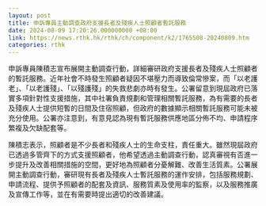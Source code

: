 ```yaml
---
layout: post
title: 申訴專員主動調查政府支援長者及殘疾人士照顧者暫託服務
date: 2024-08-09 17:20:26.000000000 +08:00
link: https://news.rthk.hk/rthk/ch/component/k2/1765508-20240809.htm
categories: rthk
---
```


申訴專員陳積志宣布展開主動調查行動，詳細審研政府支援長者及殘疾人士照顧者的暫託服務。近年社會不時發生照顧者疑因不堪壓力而導致倫常慘案，而「以老護老」、「以老護殘」、「以殘護殘」的失救悲劇亦時有發生。公署留意到現屆政府已落實多項針對性支援措施，其中社署負責規劃和管理相關暫託服務，為有需要的長者及殘疾人士提供短暫的日間及住宿照顧，但政府的數據顯示相關暫託服務可能未被充分使用。公署亦注意到，有意見認為現有暫託服務供應地區分佈不均、申請程序繁複及欠缺配套等。

陳積志表示，照顧者是不少長者和殘疾人士的生命支柱，責任重大。雖然現屆政府已透過多管齊下的方式支援照顧者，他希望透過主動調查行動，認真審視有否進一步提升及改善相關措施的空間，更好地為照顧者分憂解難、改善生活質素。公署展開主動調查行動，審研現有長者及殘疾人士暫託服務的運作安排，包括服務規劃、申請流程、提供予照顧者的配套及資訊、服務質素及使用率的監察，以及服務推廣及宣傳工作等，並在有需要時提出適切的改善建議。
